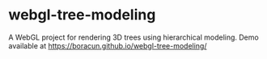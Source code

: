 # webgl-tree-modeling
A WebGL project for rendering 3D trees using hierarchical modeling. Demo available at https://boracun.github.io/webgl-tree-modeling/
